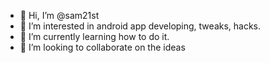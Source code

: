 - 👋 Hi, I’m @sam21st
- 👀 I’m interested in android app developing, tweaks, hacks.
- 🌱 I’m currently learning how to do it.
- 💞️ I’m looking to collaborate on the ideas

<!---
sam21st/sam21st is a ✨ special ✨ repository because its `README.md` (this file) appears on your GitHub profile.
You can click the Preview link to take a look at your changes.
--->
